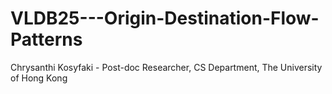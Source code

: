 # VLDB25---Origin-Destination-Flow-Patterns
Chrysanthi Kosyfaki - Post-doc Researcher, CS Department, The University of Hong Kong

